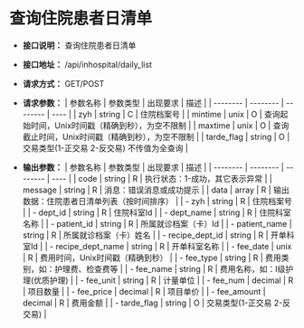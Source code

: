 # 查询住院患者日清单

- **接口说明：** 查询住院患者日清单
- **接口地址：** /api/inhospital/daily_list
- **请求方式：** GET/POST
- **请求参数：**
    | 参数名称 | 参数类型 | 出现要求 | 描述 |
    | -------- | -------- | -------- | ---- |
    | zyh | string | C | 住院档案号 |
    | mintime | unix | O | 查询起始时间，Unix时间戳（精确到秒），为空不限制  |
    | maxtime | unix | O | 查询截止时间，Unix时间戳（精确到秒），为空不限制  |
    | tarde_flag | string | O | 交易类型(1-正交易 2-反交易) 不传值为全查询  |

- **输出参数：**
    | 参数名称 | 参数类型 | 出现要求 | 描述 |
    | -------- | -------- | -------- | ---- |
    | code | string | R | 执行状态：1-成功，其它表示异常 |
    | message | string | R | 消息：错误消息或成功提示 |
    | data | array | R | 输出数据：住院患者日清单列表（按时间排序） |
    | - zyh | string | R | 住院档案号 |
    | - dept_id | string | R | 住院科室Id |
    | - dept_name | string | R | 住院科室名称 |
    | - patient_id | string | R | 所属就诊档案（卡）Id |
    | - patient_name | string | R | 所属就诊档案（卡）姓名 |
    | - recipe_dept_id | string | R | 开单科室Id |
    | - recipe_dept_name | string | R | 开单科室名称 |
    | - fee_date | unix | R | 费用时间，Unix时间戳（精确到秒） |
    | - fee_type | string | R | 费用类别，如：护理费、检查费等 |
    | - fee_name | string | R | 费用名称，如：Ⅰ级护理(优质护理) |
    | - fee_unit | string | R | 计量单位 |
    | - fee_num | decimal | R | 项目数量 |
    | - fee_price | decimal | R | 项目单价 |
    | - fee_amount | decimal | R | 费用金额 |
    | - tarde_flag | string | O | 交易类型(1-正交易 2-反交易) |